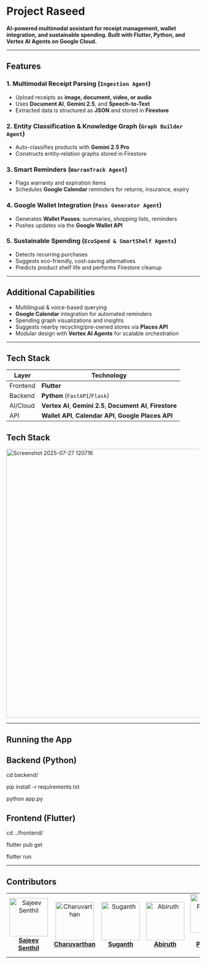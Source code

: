 # Project Raseed

**AI-powered multimodal assistant for receipt management, wallet integration, and sustainable spending. Built with Flutter, Python, and Vertex AI Agents on Google Cloud.**

---

## Features

### 1. Multimodal Receipt Parsing (`Ingestion Agent`)
- Upload receipts as **image, document, video, or audio**
- Uses **Document AI**, **Gemini 2.5**, and **Speech-to-Text**
- Extracted data is structured as **JSON** and stored in **Firestore**

### 2. Entity Classification & Knowledge Graph (`Graph Builder Agent`)
- Auto-classifies products with **Gemini 2.5 Pro**
- Constructs entity-relation graphs stored in Firestore

### 3. Smart Reminders (`WarranTrack Agent`)
- Flags warranty and expiration items
- Schedules **Google Calendar** reminders for returns, insurance, expiry

### 4. Google Wallet Integration (`Pass Generator Agent`)
- Generates **Wallet Passes**: summaries, shopping lists, reminders
- Pushes updates via the **Google Wallet API**

### 5. Sustainable Spending (`EcoSpend & SmartShelf Agents`)
- Detects recurring purchases
- Suggests eco-friendly, cost-saving alternatives
- Predicts product shelf life and performs Firestore cleanup

---

##  Additional Capabilities

- Multilingual & voice-based querying
- **Google Calendar** integration for automated reminders
- Spending graph visualizations and insights
- Suggests nearby recycling/pre-owned stores via **Places API**
- Modular design with **Vertex AI Agents** for scalable orchestration

---

##  Tech Stack

| Layer      | Technology                                                           |
| ---------- | ---------------------------------------------------------------------|
| Frontend   | **Flutter**                                                          |
| Backend    | **Python** (`FastAPI`/`Flask`)                                       |
| AI/Cloud   | **Vertex AI**, **Gemini 2.5**, **Document AI**, **Firestore**        |
| API        | **Wallet API**, **Calendar API**, **Google Places API**              |

## Tech Stack 
<img width="1242" height="701" alt="Screenshot 2025-07-27 120716" src="https://github.com/user-attachments/assets/cefda98a-dcba-4e27-b1f5-45e0fba3f114" />

---

##  Running the App

## Backend (Python)

cd backend/

pip install -r requirements.txt

python app.py

## Frontend (Flutter)

cd ../frontend/

flutter pub get

flutter run



---

##  Contributors

<table>
  <tr>
    <td align="center">
      <img src="https://avatars.githubusercontent.com/SajeevSenthil?s=300" width="100" alt="Sajeev Senthil" /><br/>
      <a href="https://github.com/SajeevSenthil"><b>Sajeev Senthil</b></a>
    </td>
        <td align="center">
      <img src="https://avatars.githubusercontent.com/Charuvarthan?s=300" width="100" alt="Charuvarthan" /><br/>
      <a href="https://github.com/Charuvarthan-T"><b>Charuvarthan</b></a>
    </td>
    <td align="center">
      <img src="https://avatars.githubusercontent.com/suganth07?s=300" width="100" alt="Suganth" /><br/>
      <a href="https://github.com/suganth07"><b>Suganth</b></a>
    </td>
    <td align="center">
      <img src="https://avatars.githubusercontent.com/abiruth29?s=300" width="100" alt="Abiruth" /><br/>
      <a href="https://github.com/abiruth29"><b>Abiruth</b></a>
    </td>
    <td align="center">
      <img src="https://avatars.githubusercontent.com/SivaPrasanthSivaraj?s=300" width="100" alt="Siva Prasanth Sivaraj" /><br/>
      <a href="https://github.com/SivaPrasanthSivaraj"><b>Siva Prasanth Sivaraj</b></a>
    </td>
  </tr>
</table>


